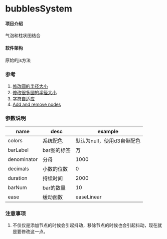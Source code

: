 # bubblesSystem

#### 项目介绍
气泡和柱状图结合

#### 软件架构
原始的js方法


### 参考

1. [修改圆的半径大小](https://bl.ocks.org/plmrry/b9db6d47dabaff6e59f565d9287c4064)
2. [修改很多圆的半径大小](https://jsfiddle.net/zc0fgh6y/16/)
3. [字符自适应](https://bl.ocks.org/mbostock/1846692)
4. [Add and remove nodes](http://bl.ocks.org/tgk/6068367)

### 参数说明
| name | desc | example |
| ------ | ------ | ------ |
| colors | 系统配色 | 默认为null，使用d3自带配色 |
| barLabel | bar图的标签 | 万 |
| denominator | 分母 | 1000 |
| decimals | 小数的位数 | 0 |
| duration | 持续时间 | 2000 |
| barNum | bar的数量 | 10 |
| ease | 缓动函数 | easeLinear |

### 注意事项
1. 不仅仅是添加节点的时候会引起抖动，移除节点的时候也会引起抖动，现在就是要修改这一点。